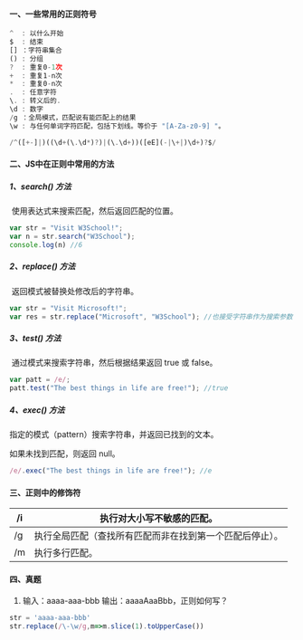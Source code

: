 #### 一、一些常用的正则符号

```javascript
^  : 以什么开始
$  : 结束
[] ：字符串集合
() : 分组
?  : 重复0-1次
+  : 重复1-n次
*  : 重复0-n次
.  : 任意字符
\. : 转义后的.
\d : 数字
/g ：全局模式，匹配说有能匹配上的结果
\w : 与任何单词字符匹配，包括下划线。等价于 "[A-Za-z0-9] "。

/^([+-]|)((\d+(\.\d*)?)|(\.\d+))([eE](-|\+|)\d+)?$/
```

#### 二、JS中在正则中常用的方法

##### 1、search() 方法

​	使用表达式来搜索匹配，然后返回匹配的位置。

```javascript
var str = "Visit W3School!"; 
var n = str.search("W3School");
console.log(n) //6
```

##### 2、replace() 方法

​	返回模式被替换处修改后的字符串。

```javascript
var str = "Visit Microsoft!";
var res = str.replace("Microsoft", "W3School"); //也接受字符串作为搜索参数
```

##### 3、test() 方法

​	通过模式来搜索字符串，然后根据结果返回 true 或 false。

```javascript
var patt = /e/;
patt.test("The best things in life are free!"); //true
```

##### 4、exec() 方法

指定的模式（pattern）搜索字符串，并返回已找到的文本。

如果未找到匹配，则返回 null。

```javascript
/e/.exec("The best things in life are free!"); //e
```

#### 三、正则中的修饰符

| /i   | 执行对大小写不敏感的匹配。                               |
| ---- | -------------------------------------------------------- |
| /g   | 执行全局匹配（查找所有匹配而非在找到第一个匹配后停止）。 |
| /m   | 执行多行匹配。                                           |

#### 四、真题

1. 输入：aaaa-aaa-bbb 输出：aaaaAaaBbb，正则如何写？

```javascript
str = 'aaaa-aaa-bbb'
str.replace(/\-\w/g,m=>m.slice(1).toUpperCase())
```

